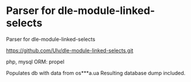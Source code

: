 Parser for dle-module-linked-selects
====================================

Parser for dle-module-linked-selects

https://github.com/Ulv/dle-module-linked-selects.git

php, mysql
ORM: propel

Populates db with data from os***a.ua
Resulting database dump included.

